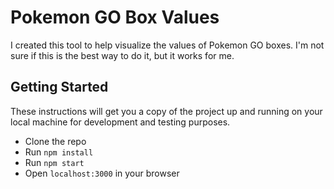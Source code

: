 # Pokemon GO Box Values

I created this tool to help visualize the values of Pokemon GO boxes. I'm not sure if this is the best way to do it, but it works for me.

## Getting Started

These instructions will get you a copy of the project up and running on your local machine for development and testing purposes.

- Clone the repo
- Run `npm install`
- Run `npm start`
- Open `localhost:3000` in your browser
